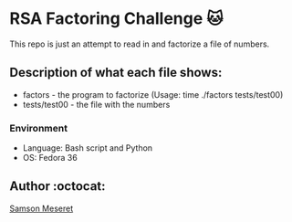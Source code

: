 # RSA Factoring Challenge :cat:
This repo is just an attempt to read in and factorize a file of numbers.

## Description of what each file shows:
* factors - the program to factorize (Usage: time ./factors tests/test00)
* tests/test00 - the file with the numbers
### Environment
* Language: Bash script and Python
* OS: Fedora 36

## Author :octocat:

[Samson Meseret](https://github.com/samsonmeseret) 